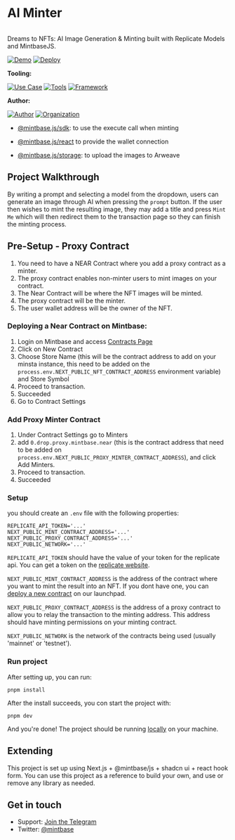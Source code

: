 # AI Minter

<img src="https://i.imgur.com/jY6k292.png" alt="cover_image" width="0"/>

Dreams to NFTs: AI Image Generation & Minting built with Replicate Models and MintbaseJS.

[![Demo](https://img.shields.io/badge/Demo-Visit%20Demo-brightgreen)](https://ai-minter.mintbase.xyz/)
[![Deploy](https://img.shields.io/badge/Deploy-on%20Vercel-blue)](https://vercel.com/new/clone?repository-url=https%3A%2F%2Fgithub.com%2FMintbase%2Ftemplates%2Ftree%2Fmain%2Fai-minter)

**Tooling:**

[![Use Case](https://img.shields.io/badge/Use%20Case-AI-blue)](#)
[![Tools](https://img.shields.io/badge/Tools-@mintbase.js/sdk%2C@mintbase.js/react%2C@mintbase.js/storage%2CArweave%2CMintbase%20Wallet-blue)](#)
[![Framework](https://img.shields.io/badge/Framework-Next.js%2014-blue)](#)

**Author:**

[![Author](https://img.shields.io/twitter/follow/mintbase?style=social&logo=twitter)](https://twitter.com/mintbase) [![Organization](https://img.shields.io/badge/Mintbase-blue)](https://www.mintbase.xyz)

- [@mintbase.js/sdk](https://github.com/Mintbase/mintbase-js/tree/beta/packages/sdk): to use the execute call when minting

- [@mintbase.js/react](https://github.com/Mintbase/mintbase-js/tree/beta/packages/react) to provide the wallet connection

- [@mintbase.js/storage](https://github.com/Mintbase/mintbase-js/tree/beta/packages/sdk): to upload the images to Arweave

## Project Walkthrough

By writing a prompt and selecting a model from the dropdown, users can generate an image through AI when pressing the `prompt` button.
If the user then wishes to mint the resulting image, they may add a title and press `Mint Me` which will then redirect them to the transaction page so they can finish the minting process.

## Pre-Setup - Proxy Contract

1. You need to have a NEAR Contract where you add a proxy contract as a minter.
2. The proxy contract enables non-minter users to mint images on your contract.
3. The Near Contract will be where the NFT images will be minted.
4. The proxy contract will be the minter.
5. The user wallet address will be the owner of the NFT.

### Deploying a Near Contract on Mintbase:
1. Login on Mintbase and access [Contracts Page](https://www.mintbase.xyz/launchpad/contracts/0)
2. Click on New Contract
3. Choose Store Name (this will be the contract address to add on your minsta instance, this need to be added on the `process.env.NEXT_PUBLIC_NFT_CONTRACT_ADDRESS` environment variable) and Store Symbol
4. Proceed to transaction.
5. Succeeded
6. Go to Contract Settings

### Add Proxy Minter Contract
1. Under Contract Settings go to Minters
2. add `0.drop.proxy.mintbase.near` (this is the contract address that need to be added on `process.env.NEXT_PUBLIC_PROXY_MINTER_CONTRACT_ADDRESS`), and click Add Minters.
3. Proceed to transaction.
4. Succeeded

### Setup

you should create an `.env` file with the following properties:

```
REPLICATE_API_TOKEN='...'
NEXT_PUBLIC_MINT_CONTRACT_ADDRESS='...'
NEXT_PUBLIC_PROXY_CONTRACT_ADDRESS='...'
NEXT_PUBLIC_NETWORK='...'
```

`REPLICATE_API_TOKEN` should have the value of your token for the replicate api. You can get a token on the [replicate website](https://replicate.com/).

`NEXT_PUBLIC_MINT_CONTRACT_ADDRESS` is the address of the contract where you want to mint the result into an NFT. If you dont have one, you can [deploy a new contract](https://www.mintbase.xyz/launchpad/contracts/0) on our launchpad.

`NEXT_PUBLIC_PROXY_CONTRACT_ADDRESS` is the address of a proxy contract to allow you to relay the transaction to the minting address. This address should have minting permissions on your minting contract.

`NEXT_PUBLIC_NETWORK` is the network of the contracts being used (usually 'mainnet' or 'testnet').

### Run project

After setting up, you can run:

```
pnpm install
```

After the install succeeds, you con start the project with:

```
pnpm dev
```

And you're done! The project should be running [locally](http://localhost:3000) on your machine.

## Extending

This project is set up using Next.js + @mintbase/js + shadcn ui + react hook form.
You can use this project as a reference to build your own, and use or remove any library as needed.

## Get in touch

- Support: [Join the Telegram](https://tg.me/mintdev)
- Twitter: [@mintbase](https://twitter.com/mintbase)

<img src="https://i.imgur.com/6epdJFw.png" alt="detail_image" width="0" />
